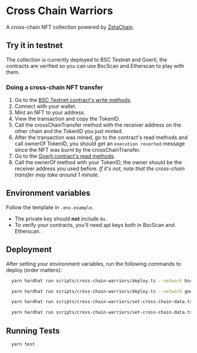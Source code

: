 # Cross Chain Warriors

A cross-chain NFT collection powered by [ZetaChain](https://www.zetachain.com/).

## Try it in testnet

The collection is currently deployed to BSC Testnet and Goerli, the contracts are verified so you can use BscScan and Etherscan to play with them.

### Doing a cross-chain NFT transfer

1. Go to the [BSC Testnet contract's write methods](https://testnet.bscscan.com/address/0x3034b2C956451d074377FF322F2671fA16572e44#writeContract).
1. Connect with your wallet.
1. Mint an NFT to your address.
1. View the transaction and copy the TokenID.
1. Call the crossChainTransfer method with the receiver address on the other chain and the TokenID you just minted.
1. After the transaction was mined, go to the contract's read methods and call ownerOf TokenID, you should get an `execution reverted` message since the NFT was burnt by the crossChainTransfer.
1. Go to the [Goerli contract's read methods](https://goerli.etherscan.io/address/0x8f58B921D6be6e5C624AAa7a525c394f25f42767#readContract).
1. Call the ownerOf method with your TokenID, the owner should be the receiver address you used before. *If it's not, note that the cross-chain transfer may take around 1 minute.*

## Environment variables

Follow the template in `.env.example`.

* The private key should **not** include `0x`.
* To verify your contracts, you'll need api keys both in BscScan and Etherscan.

## Deployment

After setting your environment variables, run the following commands to deploy (order matters):

```bash
  yarn hardhat run scripts/cross-chain-warriors/deploy.ts --network bsctestnet
```

```bash
  yarn hardhat run scripts/cross-chain-warriors/deploy.ts --network goerli
```

```bash
  yarn hardhat run scripts/cross-chain-warriors/set-cross-chain-data.ts --network bsctestnet
```

```bash
  yarn hardhat run scripts/cross-chain-warriors/set-cross-chain-data.ts --network goerli
```

## Running Tests

```bash
  yarn test
```
